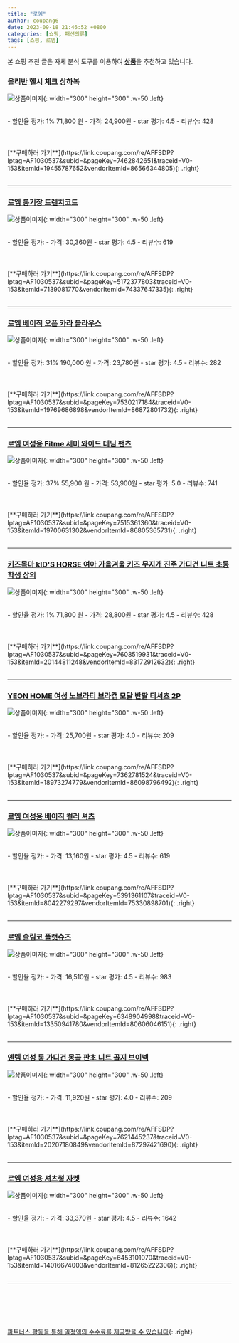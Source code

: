```yaml
---
title: "로엠"
author: coupang6
date: 2023-09-18 21:46:52 +0800
categories: [쇼핑, 패션의류]
tags: [쇼핑, 로엠]
---
```


본 쇼핑 추천 글은 자체 분석 도구를 이용하여 [**상품**](https://link.coupang.com/a/bao1ui)을 추천하고 있습니다.

### [올리반 헬시 체크 상하복](https://link.coupang.com/re/AFFSDP?lptag=AF1030537&subid=&pageKey=7462842651&traceid=V0-153&itemId=19455787652&vendorItemId=86566344805)

![상품이미지](https://thumbnail6.coupangcdn.com/thumbnails/remote/230x230ex/image/vendor_inventory/cfc8/fcffe36030504e71a4332f6246688421762f70eaa8abde22d7f7827fd2cf.jpg){: width="300" height="300" .w-50 .left}


<br>
- 할인율 정가: 1%  71,800   원
- 가격: 24,900원
- star 평가: 4.5
- 리뷰수: 428
<br>
<br>
<br>
<br>
[**구매하러 가기**](https://link.coupang.com/re/AFFSDP?lptag=AF1030537&subid=&pageKey=7462842651&traceid=V0-153&itemId=19455787652&vendorItemId=86566344805){: .right}
<br>
<br>

---

### [로엠 롱기장 트렌치코트](https://link.coupang.com/re/AFFSDP?lptag=AF1030537&subid=&pageKey=5172377803&traceid=V0-153&itemId=7139081770&vendorItemId=74337647335)

![상품이미지](https://thumbnail6.coupangcdn.com/thumbnails/remote/230x230ex/image/rs_quotation_api/jwvszx5r/fde50aa1487744eb91bdd253ac25a0e8.jpg){: width="300" height="300" .w-50 .left}


<br>
- 할인율 정가: 
- 가격: 30,360원
- star 평가: 4.5
- 리뷰수: 619
<br>
<br>
<br>
<br>
[**구매하러 가기**](https://link.coupang.com/re/AFFSDP?lptag=AF1030537&subid=&pageKey=5172377803&traceid=V0-153&itemId=7139081770&vendorItemId=74337647335){: .right}
<br>
<br>

---

### [로엠 베이직 오픈 카라 블라우스](https://link.coupang.com/re/AFFSDP?lptag=AF1030537&subid=&pageKey=7530217184&traceid=V0-153&itemId=19769686898&vendorItemId=86872801732)

![상품이미지](https://thumbnail6.coupangcdn.com/thumbnails/remote/230x230ex/image/rs_quotation_api/azbfkqc1/ec60f62c28844324b4af5f82f0a9c951.jpg){: width="300" height="300" .w-50 .left}


<br>
- 할인율 정가: 31%  190,000   원
- 가격: 23,780원
- star 평가: 4.5
- 리뷰수: 282
<br>
<br>
<br>
<br>
[**구매하러 가기**](https://link.coupang.com/re/AFFSDP?lptag=AF1030537&subid=&pageKey=7530217184&traceid=V0-153&itemId=19769686898&vendorItemId=86872801732){: .right}
<br>
<br>

---

### [로엠 여성용 Fitme 세미 와이드 데님 팬츠](https://link.coupang.com/re/AFFSDP?lptag=AF1030537&subid=&pageKey=7515361360&traceid=V0-153&itemId=19700631302&vendorItemId=86805365731)

![상품이미지](https://thumbnail7.coupangcdn.com/thumbnails/remote/230x230ex/image/rs_quotation_api/4dbw78xc/10bf2c053f9940ccabd7dfab2733a0db.jpg){: width="300" height="300" .w-50 .left}


<br>
- 할인율 정가: 37%  55,900   원
- 가격: 53,900원
- star 평가: 5.0
- 리뷰수: 741
<br>
<br>
<br>
<br>
[**구매하러 가기**](https://link.coupang.com/re/AFFSDP?lptag=AF1030537&subid=&pageKey=7515361360&traceid=V0-153&itemId=19700631302&vendorItemId=86805365731){: .right}
<br>
<br>

---

### [키즈목마 kID'S HORSE 여아 가을겨울 키즈 무지개 진주 가디건 니트 초등학생 상의](https://link.coupang.com/re/AFFSDP?lptag=AF1030537&subid=&pageKey=7608519931&traceid=V0-153&itemId=20144811248&vendorItemId=83172912632)

![상품이미지](https://thumbnail7.coupangcdn.com/thumbnails/remote/230x230ex/image/vendor_inventory/68b1/cdbe07c5ad0a9562174f6c84b34cea415114491c814f902acbe3be40e2df.jpg){: width="300" height="300" .w-50 .left}


<br>
- 할인율 정가: 1%  71,800   원
- 가격: 28,800원
- star 평가: 4.5
- 리뷰수: 428
<br>
<br>
<br>
<br>
[**구매하러 가기**](https://link.coupang.com/re/AFFSDP?lptag=AF1030537&subid=&pageKey=7608519931&traceid=V0-153&itemId=20144811248&vendorItemId=83172912632){: .right}
<br>
<br>

---

### [YEON HOME 여성 노브라티 브라캡 모달 반팔 티셔츠 2P](https://link.coupang.com/re/AFFSDP?lptag=AF1030537&subid=&pageKey=7362781524&traceid=V0-153&itemId=18973274779&vendorItemId=86098796492)

![상품이미지](https://thumbnail9.coupangcdn.com/thumbnails/remote/230x230ex/image/vendor_inventory/fefc/a91a407632617769f36d1f3aa19f9b49800838ce1d14302a44ca01d42424.jpg){: width="300" height="300" .w-50 .left}


<br>
- 할인율 정가: 
- 가격: 25,700원
- star 평가: 4.0
- 리뷰수: 209
<br>
<br>
<br>
<br>
[**구매하러 가기**](https://link.coupang.com/re/AFFSDP?lptag=AF1030537&subid=&pageKey=7362781524&traceid=V0-153&itemId=18973274779&vendorItemId=86098796492){: .right}
<br>
<br>

---

### [로엠 여성용 베이직 컬러 셔츠](https://link.coupang.com/re/AFFSDP?lptag=AF1030537&subid=&pageKey=5391361107&traceid=V0-153&itemId=8042279297&vendorItemId=75330898701)

![상품이미지](https://thumbnail6.coupangcdn.com/thumbnails/remote/230x230ex/image/rs_quotation_api/b4bokotw/d12bdac754c343d797cc77f1f5a5cf8f.jpg){: width="300" height="300" .w-50 .left}


<br>
- 할인율 정가: 
- 가격: 13,160원
- star 평가: 4.5
- 리뷰수: 619
<br>
<br>
<br>
<br>
[**구매하러 가기**](https://link.coupang.com/re/AFFSDP?lptag=AF1030537&subid=&pageKey=5391361107&traceid=V0-153&itemId=8042279297&vendorItemId=75330898701){: .right}
<br>
<br>

---

### [로엠 슬림코 플랫슈즈](https://link.coupang.com/re/AFFSDP?lptag=AF1030537&subid=&pageKey=6348904998&traceid=V0-153&itemId=13350941780&vendorItemId=80606046151)

![상품이미지](https://thumbnail7.coupangcdn.com/thumbnails/remote/230x230ex/image/rs_quotation_api/hzmpaoib/826c9084091e4ffaa74ecc4786b3930c.jpg){: width="300" height="300" .w-50 .left}


<br>
- 할인율 정가: 
- 가격: 16,510원
- star 평가: 4.5
- 리뷰수: 983
<br>
<br>
<br>
<br>
[**구매하러 가기**](https://link.coupang.com/re/AFFSDP?lptag=AF1030537&subid=&pageKey=6348904998&traceid=V0-153&itemId=13350941780&vendorItemId=80606046151){: .right}
<br>
<br>

---

### [엔템 여성 롱 가디건 몽골 판초 니트 골지 브이넥](https://link.coupang.com/re/AFFSDP?lptag=AF1030537&subid=&pageKey=7621445237&traceid=V0-153&itemId=20207180849&vendorItemId=87297421690)

![상품이미지](https://thumbnail8.coupangcdn.com/thumbnails/remote/230x230ex/image/vendor_inventory/85b2/ecca7d6248166044a2a4d9a846d24f8c277c4b31210c25e971cfad53780a.jpg){: width="300" height="300" .w-50 .left}


<br>
- 할인율 정가: 
- 가격: 11,920원
- star 평가: 4.0
- 리뷰수: 209
<br>
<br>
<br>
<br>
[**구매하러 가기**](https://link.coupang.com/re/AFFSDP?lptag=AF1030537&subid=&pageKey=7621445237&traceid=V0-153&itemId=20207180849&vendorItemId=87297421690){: .right}
<br>
<br>

---

### [로엠 여성용 셔츠형 자켓](https://link.coupang.com/re/AFFSDP?lptag=AF1030537&subid=&pageKey=6453101070&traceid=V0-153&itemId=14016674003&vendorItemId=81265222306)

![상품이미지](https://thumbnail6.coupangcdn.com/thumbnails/remote/230x230ex/image/rs_quotation_api/vvc1fvrp/1da7cad510a142808ed472d31c169ad6.jpg){: width="300" height="300" .w-50 .left}


<br>
- 할인율 정가: 
- 가격: 33,370원
- star 평가: 4.5
- 리뷰수: 1642
<br>
<br>
<br>
<br>
[**구매하러 가기**](https://link.coupang.com/re/AFFSDP?lptag=AF1030537&subid=&pageKey=6453101070&traceid=V0-153&itemId=14016674003&vendorItemId=81265222306){: .right}
<br>
<br>

---
<br><br><br><br><br> [파트너스 활동을 통해 일정액의 수수료를 제공받을 수 있습니다](https://link.coupang.com/a/bao1ui){: .right}